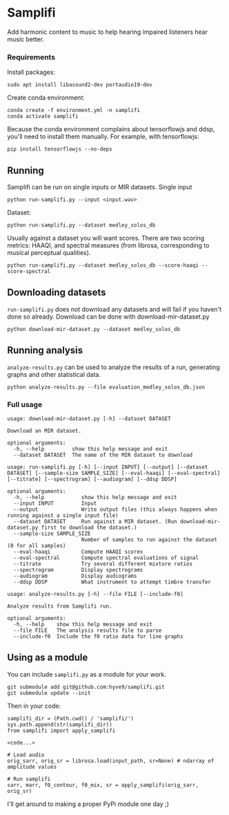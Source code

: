 # Samplifi

Add harmonic content to music to help hearing impaired listeners hear music better.

### Requirements

Install packages:

```
sudo apt install libasound2-dev portaudio19-dev
```

Create conda environment:

```
conda create -f environment.yml -n samplifi
conda activate samplifi
```

Because the conda environment complains about tensorflowjs and ddsp, you'll need to install them manually. For example, with tensorflowjs:

```
pip install tensorflowjs --no-deps
```

## Running

Samplifi can be run on single inputs or MIR datasets. Single input

```
python run-samplifi.py --input <input.wav>
```

Dataset:

```
python run-samplifi.py --dataset medley_solos_db
```

Usually against a dataset you will want scores. There are two scoring metrics: HAAQI, and spectral measures (from librosa, corresponding to musical perceptual qualities).

```
python run-samplifi.py --dataset medley_solos_db --score-haaqi --score-spectral
```

## Downloading datasets

`run-samplifi.py` does not download any datasets and will fail if you haven't done so already. Download can be done with download-mir-dataset.py
```
python download-mir-dataset.py --dataset medley_solos_db
```

## Running analysis

`analyze-results.py` can be used to analyze the results of a run, generating graphs and other statistical data. 

```
python analyze-results.py --file evaluation_medley_solos_db.json
```

### Full usage

```
usage: download-mir-dataset.py [-h] --dataset DATASET

Download an MIR dataset.

optional arguments:
  -h, --help         show this help message and exit
  --dataset DATASET  The name of the MIR dataset to download
```

```
usage: run-samplifi.py [-h] [--input INPUT] [--output] [--dataset DATASET] [--sample-size SAMPLE_SIZE] [--eval-haaqi] [--eval-spectral] [--titrate] [--spectrogram] [--audiogram] [--ddsp DDSP]

optional arguments:
  -h, --help            show this help message and exit
  --input INPUT         Input
  --output              Write output files (this always happens when running against a single input file)
  --dataset DATASET     Run against a MIR dataset. (Run download-mir-dataset.py first to download the dataset.)
  --sample-size SAMPLE_SIZE
                        Number of samples to run against the dataset (0 for all samples)
  --eval-haaqi          Compute HAAQI scores
  --eval-spectral       Compute spectral evaluations of signal
  --titrate             Try several different mixture ratios
  --spectrogram         Display spectrograms
  --audiogram           Display audiograms
  --ddsp DDSP           What instrument to attempt timbre transfer
```

```
usage: analyze-results.py [-h] --file FILE [--include-f0]

Analyze results from Samplifi run.

optional arguments:
  -h, --help    show this help message and exit
  --file FILE   The analysis results file to parse
  --include-f0  Include the f0 ratio data for line graphs
```

## Using as a module

You can include `samplifi.py` as a module for your work. 

```
git submodule add git@github.com:hyve9/samplifi.git
git submodule update --init
```

Then in your code:

```
samplifi_dir = (Path.cwd() / 'samplifi/')
sys.path.append(str(samplifi_dir))
from samplifi import apply_samplifi

<code...>

# Load audio
orig_sarr, orig_sr = librosa.load(input_path, sr=None) # ndarray of amplitude values

# Run samplifi
sarr, marr, f0_contour, f0_mix, sr = apply_samplifi(orig_sarr, orig_sr)

```

I'll get around to making a proper PyPi module one day ;)



